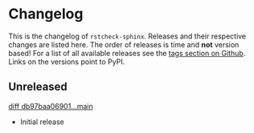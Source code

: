 # Changelog

This is the changelog of `rstcheck-sphinx`. Releases and their respective
changes are listed here. The order of releases is time and **not** version based!
For a list of all available releases see the
[tags section on Github](https://github.com/rstcheck/rstcheck-sphinx/tags).
Links on the versions point to PyPI.

<!-- Valid subcategories
NOTE: please use them in this order.
### BREAKING CHANGES
### New features
### Bugfixes
### Documentation
### Miscellaneous
-->

## Unreleased

[diff db97baa06901...main](https://github.com/rstcheck/rstcheck-sphinx/compare/db97baa06901...main)

- Initial release
